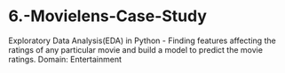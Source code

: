 # 6.-Movielens-Case-Study
Exploratory Data Analysis(EDA) in Python - Finding features affecting the ratings of any particular movie and build a model to predict the movie ratings. Domain: Entertainment
